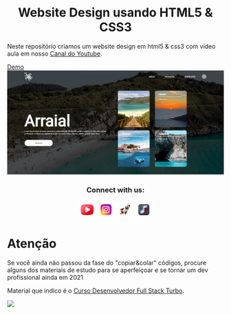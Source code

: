 <h1 align="center">Website Design usando HTML5 & CSS3</h1>

<p>Neste repositório criamos um website design em html5 & css3 com vídeo aula em nosso <a href="https://www.youtube.com/channel/UCDUs_tL_rNpmwR3Ep7ZtchA?sub_confirmation=1">Canal do Youtube</a>.</p>

<a href="https://ifullstack-tv.github.io/website-header-design-html-css/">Demo</a>
<a href="https://ifullstack-tv.github.io/website-header-design-html-css/"><img src="https://github.com/iFullStack-tv/website-header-design-html-css/blob/main/demo.jpg"></a>

<div align="center">
<h3>Connect with us:</h3>

[<img alt="iFullStack.tv | YouTube" width="40px" src="https://github.com/iFullStack-tv/iFullStack-tv/blob/main/images/youtube.png" />][youtube]
[<img alt="iFullStack.tv | Instagram" width="40px" src="https://github.com/iFullStack-tv/iFullStack-tv/blob/main/images/instagram.png" />][instagram]
[<img alt="iFullStack.tv | Course" width="40px" src="https://github.com/iFullStack-tv/iFullStack-tv/blob/main/images/course.png" />][dev course]
[<img alt="iFullStack.tv | TikTok" width="40px" src="https://github.com/iFullStack-tv/iFullStack-tv/blob/main/images/tiktok.png" />][tiktok]

[youtube]: https://www.youtube.com/channel/UCDUs_tL_rNpmwR3Ep7ZtchA?sub_confirmation=1
[instagram]: https://www.instagram.com/ifullstack.tv/
[dev course]: http://bit.ly/CursoFullStackTurbo
[tiktok]: https://vm.tiktok.com/ZMeCfQN72/
</div>

# Atenção
<p>Se você ainda não passou da fase do "copiar&colar" códigos, procure alguns dos materiais de estudo para se aperfeiçoar e se tornar um dev profissional ainda em 2021</p>
<p>Material que indico é o <a href="http://bit.ly/CursoFullStackTurbo">Curso Desenvolvedor Full Stack Turbo</a>.</p>

<a href="http://bit.ly/CursoFullStackTurbo" target="_blank"><img src="https://cdn-bbdjb.nitrocdn.com/SRqAcvEIozmnZizAMvLigYTprpWUXBPC/assets/static/optimized/rev-c8d9655/wp-content/uploads/2020/12/PROJETO-CURSO-DESENVOLVEDOR-FULL-STACK-TURBO.jpg" width="200px" higth="200px"></a>
